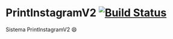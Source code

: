 # PrintInstagramV2 [![Build Status](https://travis-ci.org/githubgabriel/PrintInstagramV2.svg?branch=master)](https://travis-ci.org/githubgabriel/PrintInstagramV2)
Sistema PrintInstagramV2 
:smile:
